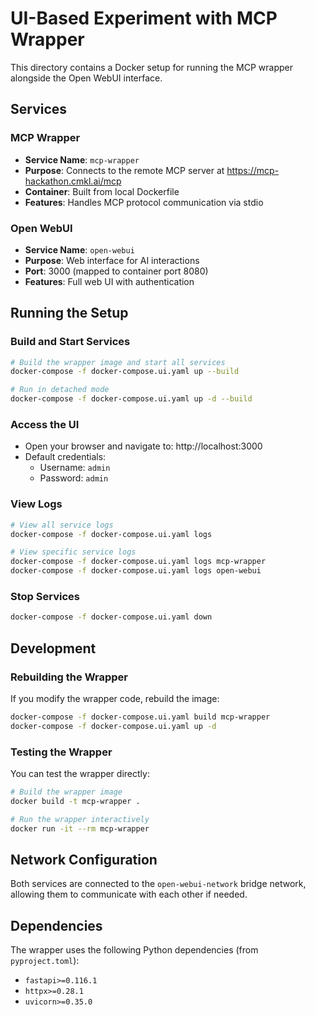 # UI-Based Experiment with MCP Wrapper

This directory contains a Docker setup for running the MCP wrapper alongside the Open WebUI interface.

## Services

### MCP Wrapper

- **Service Name**: `mcp-wrapper`
- **Purpose**: Connects to the remote MCP server at https://mcp-hackathon.cmkl.ai/mcp
- **Container**: Built from local Dockerfile
- **Features**: Handles MCP protocol communication via stdio

### Open WebUI

- **Service Name**: `open-webui`
- **Purpose**: Web interface for AI interactions
- **Port**: 3000 (mapped to container port 8080)
- **Features**: Full web UI with authentication

## Running the Setup

### Build and Start Services

```bash
# Build the wrapper image and start all services
docker-compose -f docker-compose.ui.yaml up --build

# Run in detached mode
docker-compose -f docker-compose.ui.yaml up -d --build
```

### Access the UI

- Open your browser and navigate to: http://localhost:3000
- Default credentials:
  - Username: `admin`
  - Password: `admin`

### View Logs

```bash
# View all service logs
docker-compose -f docker-compose.ui.yaml logs

# View specific service logs
docker-compose -f docker-compose.ui.yaml logs mcp-wrapper
docker-compose -f docker-compose.ui.yaml logs open-webui
```

### Stop Services

```bash
docker-compose -f docker-compose.ui.yaml down
```

## Development

### Rebuilding the Wrapper

If you modify the wrapper code, rebuild the image:

```bash
docker-compose -f docker-compose.ui.yaml build mcp-wrapper
docker-compose -f docker-compose.ui.yaml up -d
```

### Testing the Wrapper

You can test the wrapper directly:

```bash
# Build the wrapper image
docker build -t mcp-wrapper .

# Run the wrapper interactively
docker run -it --rm mcp-wrapper
```

## Network Configuration

Both services are connected to the `open-webui-network` bridge network, allowing them to communicate with each other if needed.

## Dependencies

The wrapper uses the following Python dependencies (from `pyproject.toml`):

- `fastapi>=0.116.1`
- `httpx>=0.28.1`
- `uvicorn>=0.35.0`
